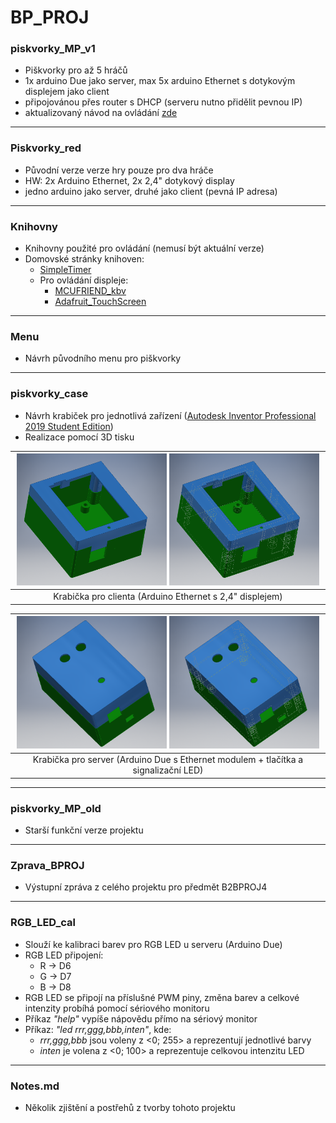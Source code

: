 # BP_PROJ


### piskvorky_MP_v1 
- Piškvorky pro až 5 hráčů
- 1x arduino Due jako server, max 5x arduino Ethernet s dotykovým displejem jako client
- připojovánou přes router s DHCP (serveru nutno přidělit pevnou IP)
- aktualizovaný návod na ovládání [zde](https://github.com/janzavorka/BP_PROJ/blob/master/piskvorky_MP_v1/manual.md)
---

### Piskvorky_red
- Původní verze verze hry pouze pro dva hráče
- HW: 2x Arduino Ethernet, 2x 2,4" dotykový display
- jedno arduino jako server, druhé jako client (pevná IP adresa)
---

### Knihovny
- Knihovny použité pro ovládání (nemusí být aktuální verze)
- Domovské stránky knihoven:
    - [SimpleTimer](https://github.com/schinken/SimpleTimer)
    - Pro ovládání displeje:
        - [MCUFRIEND_kbv](https://github.com/prenticedavid/MCUFRIEND_kbv)
        - [Adafruit_TouchScreen](https://github.com/adafruit/Adafruit_TouchScreen)
---

### Menu 
- Návrh původního menu pro piškvorky 
---

### piskvorky_case
- Návrh krabiček pro jednotlivá zařízení ([Autodesk Inventor Professional 2019 Student Edition](https://www.autodesk.cz/products/inventor/overview))
- Realizace pomocí 3D tisku

| <img src="piskvorky_case/client_ArdEthernet_case/Sestava_krabicka2.png" width="49%" alt="Krabička pro clienta" /> <img src="piskvorky_case/client_ArdEthernet_case/Sestava_krabicka1.png" width="49%" alt="Krabička pro clienta" /> |
|:---------:|
|Krabička pro clienta (Arduino Ethernet s 2,4" displejem)|

| <img src="piskvorky_case/server_ArdDue_case/sestava_krabicka2.png" width="49%" alt="Krabička pro server" /> <img src="piskvorky_case/server_ArdDue_case/sestava_krabicka1.png" width="49%" alt="Krabička pro server" /> |
|:---------:|
|Krabička pro server (Arduino Due s Ethernet modulem + tlačítka a signalizační LED)|

 ---
 
### piskvorky_MP_old
- Starší funkční verze projektu
---

### Zprava_BPROJ
-  Výstupní zpráva z celého projektu pro předmět B2BPROJ4
---

### RGB_LED_cal
- Slouží ke kalibraci barev pro RGB LED u serveru (Arduino Due)
- RGB LED připojení:
    - R -> D6
    - G -> D7
    - B -> D8
- RGB LED se připojí na příslušné PWM piny, změna barev a celkové intenzity probíhá pomocí sériového monitoru
- Příkaz _"help"_ vypíše nápovědu přímo na sériový monitor
- Příkaz: _"led rrr,ggg,bbb,inten"_, kde:
    - _rrr,ggg,bbb_ jsou voleny z <0;&nbsp;255> a reprezentují jednotlivé barvy
    - _inten_ je volena z <0;&nbsp;100> a reprezentuje celkovou intenzitu LED
 ---
 
 ### Notes.md
 - Několik zjištění a postřehů z tvorby tohoto projektu
